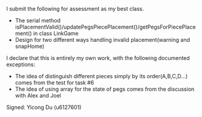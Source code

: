 I submit the following for assessment as my best class.

* The serial method isPlacementValid()/updatePegsPiecePlacement()/getPegsForPiecePlacement() in class LinkGame
* Design for two different ways handling invalid placement(warning and snapHome)

I declare that this is entirely my own work, with the following documented exceptions:

* The idea of distinguish different pieces simply by its order(A,B,C,D...) comes from the test for task #6
* The idea of using array for the state of pegs comes from the discussion with Alex and Joel

Signed: Yicong Du (u6127601)
